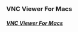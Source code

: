 ### VNC Viewer For Macs   
#### [**_VNC Viewer For Macs_**](https://home.mycloud.com/action/share/28b20d28-a314-4ef8-8794-516c29966d8c)
